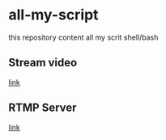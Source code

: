 # all-my-script
this repository content all my scrit shell/bash


## Stream video

[link](https://raspberrypi.stackexchange.com/questions/27082/how-to-stream-raspivid-to-linux-and-osx-using-gstreamer-vlc-or-netcat)

## RTMP Server

[link](https://www.linux-projects.org/uv4l/tutorials/rtmp-server/)
